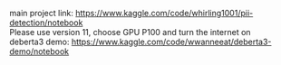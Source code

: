 main project link: https://www.kaggle.com/code/whirling1001/pii-detection/notebook<br>
Please use version 11, choose GPU P100 and turn the internet on<br>
deberta3 demo: https://www.kaggle.com/code/wwanneeat/deberta3-demo/notebook
